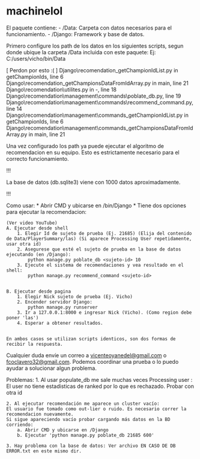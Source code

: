 # machinelol

El paquete contiene:
	- /Data: Carpeta con datos necesarios para el funcionamiento.
	- /Django: Framework y base de datos.

Primero configure los path de los datos en los siguientes scripts, segun donde ubique la carpeta /Data incluida con este paquete:
Ej: C:/users/vicho/bin/Data

[ Perdon por esto :( ]
Django\recomendation\_getChampionIdList.py in getChampionIds, line 6
Django\recomendation\_getChampionsDataFromIdArray.py in main, line 21
Django\recomendation\utilites.py in -, line 18
Django\recomendation\management\commands\poblate_db.py, line 19
Django\recomendation\management\commands\recommend_command.py, line 14
Django\recomendation\management\commands\_getChampionIdList.py in getChampionIds, line 6
Django\recomendation\management\commands\_getChampionsDataFromIdArray.py in main, line 21

Una vez configurado los path ya puede ejecutar el algoritmo de recomendacion en su equipo.
Esto es estrictamente necesario para el correcto funcionamiento.

!!! 

La base de datos (db.sqlite3) viene con 1000 datos aproximadamente. 

!!!

Como usar:
	* Abrir CMD y ubicarse en /bin/Django
	* Tiene dos opciones para ejecutar la recomendacion: 
	
	(Ver video YouTube)
	A. Ejecutar desde shell
		1. Elegir Id de sujeto de prueba (Ej. 21685) (Elija del contenido de Data/PlayerSummary/las) (Si aparece Processing User repetidamente, usar otra id)
		2. Asegurese que esté el sujeto de prueba en la base de datos ejecutando (en /Django):
			python manage.py poblate_db <sujeto-id> 10
		3. Ejecute el sistema de recomendaciones y vea resultado en el shell:
			python manage.py recommend_command <sujeto-id>
			

	B. Ejecutar desde pagina
		1. Elegir Nick sujeto de prueba (Ej. Vicho)
		2. Encender servidor Django:
			python manage.py runserver
		3. Ir a 127.0.0.1:8000 e ingresar Nick (Vicho). (Como region debe poner 'las')
		4. Esperar a obtener resultados. 
		

	En ambos casos se utilizan scripts identicos, son dos formas de recibir la respuesta.

Cualquier duda envíe un correo a vicenteoyanedel@gmail.com o fcoclavero32@gmail.com.
Podemos coordinar una prueba o lo puedo ayudar a solucionar algun problema.

Problemas:
	1. Al usar populate_db me sale muchas veces Processing user <id>: El user <id> no tiene estadisticas de ranked por lo que es rechazado. 
		Probar con otra id
	
	2. Al ejecutar recomendación me aparece un cluster vacío: 
	El usuario fue tomado como out-lier o ruido. Es necesario correr la recomendacion nuevamente.
	Si sigue apareciendo vacío probar cargando más datos en la BD corriendo:
		a. Abrir CMD y ubicarse en /Django
		b. Ejecutar 'python manage.py poblate_db 21685 600'
	
	3. Hay problema con la base de datos: Ver archivo EN CASO DE DB ERROR.txt en este mismo dir.